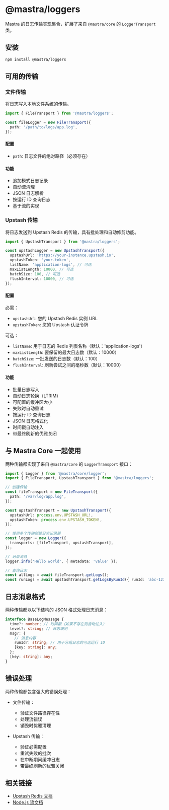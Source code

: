# @mastra/loggers

Mastra 的日志传输实现集合，扩展了来自 `@mastra/core` 的 `LoggerTransport` 类。

## 安装

```bash
npm install @mastra/loggers
```

## 可用的传输

### 文件传输

将日志写入本地文件系统的传输。

```typescript
import { FileTransport } from '@mastra/loggers';

const fileLogger = new FileTransport({
  path: '/path/to/logs/app.log',
});
```

#### 配置

- `path`: 日志文件的绝对路径（必须存在）

#### 功能

- 追加模式日志记录
- 自动流清理
- JSON 日志解析
- 按运行 ID 查询日志
- 基于流的实现

### Upstash 传输

将日志发送到 Upstash Redis 的传输，具有批处理和自动修剪功能。

```typescript
import { UpstashTransport } from '@mastra/loggers';

const upstashLogger = new UpstashTransport({
  upstashUrl: 'https://your-instance.upstash.io',
  upstashToken: 'your-token',
  listName: 'application-logs', // 可选
  maxListLength: 10000, // 可选
  batchSize: 100, // 可选
  flushInterval: 10000, // 可选
});
```

#### 配置

必需：

- `upstashUrl`: 您的 Upstash Redis 实例 URL
- `upstashToken`: 您的 Upstash 认证令牌

可选：

- `listName`: 用于日志的 Redis 列表名称（默认：'application-logs'）
- `maxListLength`: 要保留的最大日志数（默认：10000）
- `batchSize`: 一批发送的日志数（默认：100）
- `flushInterval`: 刷新尝试之间的毫秒数（默认：10000）

#### 功能

- 批量日志写入
- 自动日志轮换（LTRIM）
- 可配置的缓冲区大小
- 失败时自动重试
- 按运行 ID 查询日志
- JSON 日志格式化
- 时间戳自动注入
- 带最终刷新的优雅关闭

## 与 Mastra Core 一起使用

两种传输都实现了来自 `@mastra/core` 的 `LoggerTransport` 接口：

```typescript
import { Logger } from '@mastra/core/logger';
import { FileTransport, UpstashTransport } from '@mastra/loggers';

// 创建传输
const fileTransport = new FileTransport({
  path: '/var/log/app.log',
});

const upstashTransport = new UpstashTransport({
  upstashUrl: process.env.UPSTASH_URL!,
  upstashToken: process.env.UPSTASH_TOKEN!,
});

// 使用多个传输创建日志记录器
const logger = new Logger({
  transports: [fileTransport, upstashTransport],
});

// 记录消息
logger.info('Hello world', { metadata: 'value' });

// 查询日志
const allLogs = await fileTransport.getLogs();
const runLogs = await upstashTransport.getLogsByRunId({ runId: 'abc-123' });
```

## 日志消息格式

两种传输都以以下结构的 JSON 格式处理日志消息：

```typescript
interface BaseLogMessage {
  time?: number; // 时间戳（如果不存在则自动注入）
  level?: string; // 日志级别
  msg?: {
    // 消息内容
    runId?: string; // 用于分组日志的可选运行 ID
    [key: string]: any;
  };
  [key: string]: any;
}
```

## 错误处理

两种传输都包含强大的错误处理：

- 文件传输：
  - 验证文件路径存在性
  - 处理流错误
  - 销毁时优雅清理

- Upstash 传输：
  - 验证必需配置
  - 重试失败的批次
  - 在中断期间缓冲日志
  - 带最终刷新的优雅关闭

## 相关链接

- [Upstash Redis 文档](https://docs.upstash.com/redis)
- [Node.js 流文档](https://nodejs.org/api/stream.html)